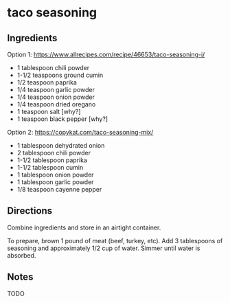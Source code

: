 # taco seasoning

## Ingredients

Option 1: https://www.allrecipes.com/recipe/46653/taco-seasoning-i/

* 1 tablespoon chili powder
* 1-1/2 teaspoons ground cumin
* 1/2 teaspoon paprika
* 1/4 teaspoon garlic powder
* 1/4 teaspoon onion powder
* 1/4 teaspoon dried oregano
* 1 teaspoon salt [why?]
* 1 teaspoon black pepper [why?]

Option 2: https://copykat.com/taco-seasoning-mix/

* 1 tablespoon dehydrated onion
* 2 tablespoon chili powder
* 1-1/2 tablespoon paprika
* 1-1/2 tablespoon cumin
* 1 tablespoon onion powder
* 1 tablespoon garlic powder
* 1/8 teaspoon cayenne pepper

## Directions

Combine ingredients and store in an airtight container.

To prepare, brown 1 pound of meat (beef, turkey, etc). Add 3 tablespoons of seasoning and approximately 1/2 cup of water. Simmer until water is absorbed.

## Notes

TODO
